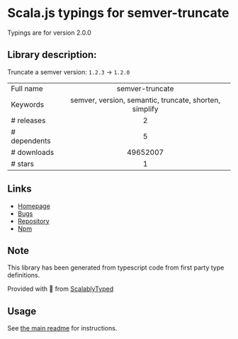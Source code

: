 
# Scala.js typings for semver-truncate

Typings are for version 2.0.0

## Library description:
Truncate a semver version: `1.2.3` → `1.2.0`

|                    |                 |
| ------------------ | :-------------: |
| Full name          | semver-truncate |
| Keywords           | semver, version, semantic, truncate, shorten, simplify |
| # releases         | 2 |
| # dependents       | 5 |
| # downloads        | 49652007 |
| # stars            | 1 |

## Links
- [Homepage](https://github.com/sindresorhus/semver-truncate#readme)
- [Bugs](https://github.com/sindresorhus/semver-truncate/issues)
- [Repository](https://github.com/sindresorhus/semver-truncate)
- [Npm](https://www.npmjs.com/package/semver-truncate)
    


## Note
This library has been generated from typescript code from first party type definitions.

Provided with :purple_heart: from [ScalablyTyped](https://github.com/oyvindberg/ScalablyTyped)

## Usage
See [the main readme](../../readme.md) for instructions.


